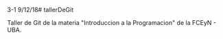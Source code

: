 3-1 9/12/18# tallerDeGit

Taller de Git de la materia "Introduccion a la Programacion" de la FCEyN - UBA.
